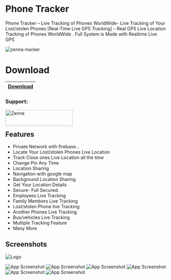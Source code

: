 
# Phone Tracker


Phone Tracker – Live Tracking of Phones WorldWide- Live Tracking of Your Lost/stolen Phones [Real-Time Live GPS Tracking] – Real GPS Live Location Tracking of Phones WorldWide . Full System is Made with Realtime Live GPS

<p align="left"> <img src="https://komarev.com/ghpvc/?username=zenna-hacker&label=views&color=0e75b6&style=flat" alt="zenna-hacker" /> </p>





# Download
|[Download](https://telegram.me/+d7B9nU-M9KJiNzIx)
|:------------- |

<h3 align="left">Support:</h3>
<p><a href="https://www.buymeacoffee.com/Zenna"> <img align="left" src="https://cdn.buymeacoffee.com/buttons/v2/default-yellow.png" height="50" width="210" alt="Zenna" /></a></p><br><br>

## Features

- Private Network with firebase…
- Locate Your Lost/stolen Phones Live Location
- Track Close ones Live Location all the time
- Change Pin Any Time
- Location Sharing
- Navigation with google map
- Background Location Sharing
- Get Your Location Details
- Secure- Full Secured.
- Employees Live Tracking
- Family Members Live Tracking
- Lost/stolen Phone live Tracking
- Another Phones Live Tracking
- Bus/vehicles Live Tracking
- Multiple Tracking Feature
- Many More


## Screenshots

![Logo](https://github.com/zenna-hacker/Phone-Tracker/blob/main/screenshot/1.jpg?raw=true)


![App Screenshot](https://github.com/zenna-hacker/Phone-Tracker/blob/main/screenshot/4.jpg?raw=true)
![App Screenshot](https://github.com/zenna-hacker/Phone-Tracker/blob/main/screenshot/9.jpg?raw=true)
![App Screenshot](https://github.com/zenna-hacker/Phone-Tracker/blob/main/screenshot/5.jpg?raw=true)
![App Screenshot](https://github.com/zenna-hacker/Phone-Tracker/blob/main/screenshot/8.jpg?raw=true)
![App Screenshot](https://github.com/zenna-hacker/Phone-Tracker/blob/main/screenshot/15.jpg?raw=true)
![App Screenshot](https://github.com/zenna-hacker/Phone-Tracker/blob/main/screenshot/3.jpg?raw=true)
